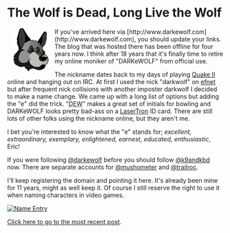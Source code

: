 # The Wolf is Dead, Long Live the Wolf 

<img src="/images/dew_logo.png" style="float:left;margin:1em;margin-top:0;">
If you've arrived here via [http://www.darkewolf.com](http://www.darkewolf.com), you should update your links.  The blog that was hosted there has been offline for four years now.  I think after 18 years that it's finally time to retire my online moniker of "DARKeWOLF" from official use.  

The nickname dates back to my days of playing [Quake II](http://en.wikipedia.org/wiki/Quake_II) online and hanging out on IRC.  At first I used the nick "darkwolf" on [efnet](http://www.efnet.org) but after frequent nick collisions with another imposter darkwolf I decided to make a name change.  We came up with a long list of options but adding the "e" did the trick.  "<abbr title='I suffered "Do the DEW!" for a while.  Har Har.'>DEW</abbr>" makes a great set of initials for bowling and DARKeWOLF looks pretty bad-ass on a [LaserTron](http://www.lasertron.us) ID card.  There are still lots of other folks using the nickname online, but they aren't me.

I bet you're interested to know what the "e" stands for; *excellent, extraordinary, exemplary, enlightened, earnest, educated, enthusiastic*, Eric!

If you were following [@darkewolf](https://twitter.com/darkewolf) before you should follow [@k9andkbd](https://twitter.com/k9andkbd) now.  There are separate accounts for [@mushometer](https://twitter.com/mushometer) and [@trailroc](https://twitter.com/trailroc).  

I'll keep registering the domain and pointing it here.  It's already been mine for 11 years, might as well keep it.  Of course I still reserve the right to use it when naming characters in video games.

<a href="https://www.flickr.com/photos/darkewolf/17156245705" title="Name Entry by Eric Schweichler, on Flickr"><img src="https://farm8.staticflickr.com/7667/17156245705_506b9c4b3b_n.jpg" width="320" height="285" alt="Name Entry"></a>

[Click here to go to the most recent post](/).


